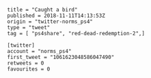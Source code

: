 ```
title = "Caught a bird"
published = 2018-11-11T14:13:53Z
origin = "twitter-norms_ps4"
type = "tweet"
tag = [ "ps4share", "red-dead-redemption-2",]

[twitter]
account = "norms_ps4"
first_tweet = "1061623048586047490"
retweets = 0
favourites = 0
```

<p class='image'><img src='https://mnf.m17s.net/2018/11/11/DrukiNLWsAE9_Bx.jpg' alt=''></p>

